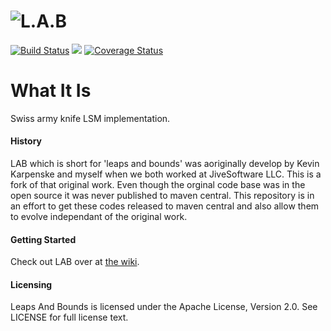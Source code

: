 ![L.A.B](https://github.com/jnthnclt/lab/wiki/images/lab-logo.png)
=========

[![Build Status](https://travis-ci.org/jnthnclt/lab.png)](https://travis-ci.org/jnthnclt/lab)
[![][license img]][license]
[![Coverage Status](https://coveralls.io/repos/github/jnthnclt/lab/badge.svg?branch=master)](https://coveralls.io/github/jnthnclt/lab?branch=master)

# What It Is
Swiss army knife LSM implementation.

#### History
LAB which is short for 'leaps and bounds' was aoriginally develop by Kevin Karpenske and myself when we both worked at JiveSoftware LLC. This is a fork of that original work. Even though the orginal code base was in the open source it was never published to maven central. This repository is in an effort to get these codes released to maven central and also allow them to evolve independant of the original work.


#### Getting Started
Check out LAB over at [the wiki](https://github.com/jnthnclt/lab/wiki).

#### Licensing
Leaps And Bounds is licensed under the Apache License, Version 2.0. See LICENSE for full license text.

[license]:LICENSE
[license img]:https://img.shields.io/badge/License-Apache%202-blue.svg

